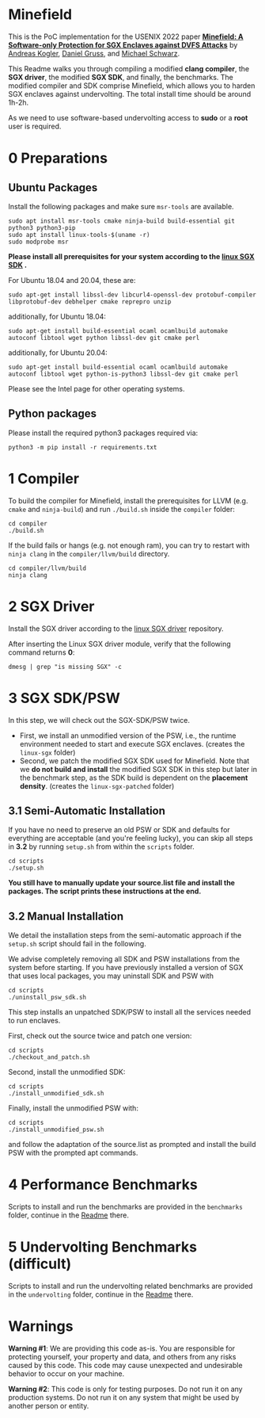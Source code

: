 # Minefield

This is the PoC implementation for the USENIX 2022 paper [**Minefield: A Software-only Protection for SGX Enclaves against DVFS Attacks**](https://andreaskogler.com/papers/minefield.pdf) by [Andreas Kogler](https://andreaskogler.com), [Daniel Gruss](https://gruss.cc), and [Michael Schwarz](https://misc0110.net).

This Readme walks you through compiling a modified **clang compiler**, the **SGX driver**, the modified **SGX SDK**, and finally, the benchmarks.
The modified compiler and SDK comprise Minefield, which allows you to harden SGX enclaves against undervolting.
The total install time should be around 1h-2h.

As we need to use software-based undervolting access to **sudo** or a **root** user is required.

# 0 Preparations

## Ubuntu Packages
Install the following packages and make sure `msr-tools` are available.
```
sudo apt install msr-tools cmake ninja-build build-essential git python3 python3-pip
sudo apt install linux-tools-$(uname -r)
sudo modprobe msr
```
**Please install all prerequisites for your system according to the [linux SGX SDK](https://github.com/intel/linux-sgx/blob/master/README.md) .**

For Ubuntu 18.04 and 20.04, these are:  
```
sudo apt-get install libssl-dev libcurl4-openssl-dev protobuf-compiler libprotobuf-dev debhelper cmake reprepro unzip
```

additionally, for Ubuntu 18.04:  
```
sudo apt-get install build-essential ocaml ocamlbuild automake autoconf libtool wget python libssl-dev git cmake perl
```

additionally, for Ubuntu 20.04:  
```
sudo apt-get install build-essential ocaml ocamlbuild automake autoconf libtool wget python-is-python3 libssl-dev git cmake perl
```

Please see the Intel page for other operating systems.

## Python packages
Please install the required python3 packages required via:

```
python3 -m pip install -r requirements.txt
```

# 1 Compiler
To build the compiler for Minefield, install the prerequisites for LLVM (e.g. `cmake` and `ninja-build`) and run `./build.sh` inside the `compiler` folder:

```
cd compiler
./build.sh
```

If the build fails or hangs (e.g. not enough ram), you can try to restart with `ninja clang` in the `compiler/llvm/build` directory.

```
cd compiler/llvm/build
ninja clang
```

# 2 SGX Driver
Install the SGX driver according to the [linux SGX driver](https://github.com/intel/linux-sgx-driver) repository.

After inserting the Linux SGX driver module, verify that the following command returns **0**:

```
dmesg | grep "is missing SGX" -c
```

# 3 SGX SDK/PSW

In this step, we will check out the SGX-SDK/PSW twice.
- First, we install an unmodified version of the PSW, i.e., the runtime environment needed to start and execute SGX enclaves. (creates the `linux-sgx` folder)
- Second, we patch the modified SGX SDK used for Minefield.
Note that we **do not build and install** the modified SGX SDK in this step but later in the benchmark step, as the SDK build is dependent on the **placement density**. (creates the `linux-sgx-patched` folder)

## 3.1 Semi-Automatic Installation

If you have no need to preserve an old PSW or SDK and defaults for everything are acceptable (and you're feeling lucky), you can skip all steps in **3.2** by running `setup.sh` from within the `scripts` folder.

```
cd scripts
./setup.sh
```

**You still have to manually update your source.list file and install the packages. The script prints these instructions at the end.**


## 3.2 Manual Installation
We detail the installation steps from the semi-automatic approach if the `setup.sh` script should fail in the following.

We advise completely removing all SDK and PSW installations from the system before starting.
If you have previously installed a version of SGX that uses local packages, you may uninstall SDK and PSW with 

```
cd scripts
./uninstall_psw_sdk.sh
```

This step installs an unpatched SDK/PSW to install all the services needed to run enclaves.

First, check out the source twice and patch one version:

```
cd scripts
./checkout_and_patch.sh
```

Second, install the unmodified SDK:

```
cd scripts
./install_unmodified_sdk.sh
```

Finally, install the unmodified PSW with:

```
cd scripts
./install_unmodified_psw.sh
```

and follow the adaptation of the source.list as prompted and install the build PSW with the prompted apt commands.

# 4 Performance Benchmarks
Scripts to install and run the benchmarks are provided in the `benchmarks` folder, continue in the [Readme](benchmarks/README.md) there.

# 5 Undervolting Benchmarks (difficult)
Scripts to install and run the undervolting related benchmarks are provided in the `undervolting` folder, continue in the [Readme](undervolting/README.md) there.

# Warnings
**Warning #1**: We are providing this code as-is. You are responsible for protecting yourself, your property and data, and others from any risks caused by this code. This code may cause unexpected and undesirable behavior to occur on your machine.

**Warning #2**: This code is only for testing purposes. Do not run it on any production systems. Do not run it on any system that might be used by another person or entity.
